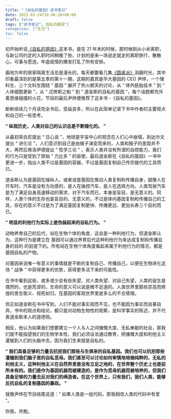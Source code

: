 ```yaml
---
title: "《自私的基因》读书笔记"
date: 2022-03-24T10:46:28+08:00
draft: false
tags: ["读书笔记", 自私的基因"]
categories: ["生活"]
toc: false
---
```


初开始听说[《自私的基因》](https://zh.wikipedia.org/zh-hans/自私的基因)这本书，是在 21 年末的时候，那时候刚从小米离职，与新公司约定的入职时间稍晚了些，计划的是来一场说走就走的离职旅行、散散心，可事与愿违，年底疫情的爆发打乱了所有安排。

画地为牢的居家隔离生活总是漫长的，每天都要看几集[《圆桌派》](https://baike.baidu.com/item/圆桌派/19543072?fr=aladdin)消磨时光，其中印象最深刻的是第五季的第十一期，这期的嘉宾是华大基因的 CEO 尹烨，一个理科生、三个文科生围绕 “ 基因 ” 展开了热火朝天的讨论，从 “ 体外胚胎技术 ” 到 “ 人体细胞更新 ”，从 “ 忒修斯之船 ” 到 “ 道金斯的自私的基因 ”，每个话题都充斥着思维碰撞的火花，节目的最后尹烨便推荐了这本书 -《自私的基因》。

断断续续几个月读完全书后，受益良多，所以在此简单记录下书中作者的主要观点和自己的一些思考。

**“ 纵观历史，人类对自己的认识总是不断矮化的。 ”**

从最初哥白尼提出 “ 日心说 ”，地球是宇宙中心的观念在人们心中崩塌，到达尔文提出 “ 进化论 ”，人们意识到自己是由猴子演变而来的，人类和猴子的差距并不大，再然后弗洛伊德提出 “ 性学三论 ” ，表示人类并没有所谓的自控能力，我们的行为只是受到了原始 “ 力比多 ” 的驱使，最后道金斯在《自私的基因》一书中更进一步，指出人类不过是基因的容器，不过是基因复制自己传宗接代的工具而已。

道金斯认为是基因在操纵人，或者说是基因在推动人类复制和传播自身，就像人在开车时，汽车是没有方向感的，是人在操控汽车，是人在选择方向，人类驾驶汽车是为了满足自身高速移动的需求，对于汽车而已，本身是盲目，是无意义的。同样，人类个体的生存也是盲目的、无意义的，不过是体内基因复制和传播自己的工具，存在的意义不过是为了满足基因复制更快、传播更远、更加长寿三个目的而已。

**“ 明显的利他行为实际上是伪装起来的自私行为。 ”**

动物养育自己的后代，站在生物个体的角度，这会是一种利他行为，但道金斯认为，这种行为是建立在 基因可以通过养育后代这种利他行为来达成复制和传播自身的目的 的前提下的。所有站在生物个体角度看起来属于利他行为的情况，都是基因自私的产物。

对基因来说唯一有意义的事情就是不断的复制自己、传播自己，以便在生物进化这场 “ 战争 ” 中获得更多的优势，获得更多活下来的可能性。

在书中看到这些，或多或少会有些失望，对人类失望、对自己失望，人类的诞生是偶然的，也是荒谬的，生命的意义可以说是微不足道的。人类世界里那些崇高而辉煌的舍生取义、视死如归，在基因的客观世界里是多么的不合情理。

但正如道金斯在书中写到，人们不能对事实视而不见，也不能因为事实而自暴自弃，书中的观点和结论，都只是对动物生物性的观察，是科学事实的陈述，并不代表道金斯本人的道德观。

相反，他认为如果我们想要建立一个人与人之间慷慨大度、无私奉献的社会，那我们就不能指望我们的生物学本性，我们必须设法通过教育，把慷慨大度和利他主义灌输到人们的头脑中去，因为我们生来就是自私的。

**“ 我们具备足够的力量去抗拒我们那些与生俱来的自私基因。我们也可以抗拒那些灌输到我们脑子里的自私觅母。我们甚至可以讨论如何审慎地培植纯粹的、无私的利他主义，这种利他主义在自然界里是没有立足之地的，在世界整个历史上也是前所未有的。我们是作为基因机器而被建造的，是作为觅母机器而被培养的，但我们具备足够的力量去反对我们的缔造者。在这个世界上，只有我们，我们人类，能够反抗自私的复制基因的暴政。 ”**

就像尹烨在节目结尾说道：“ 如果人类是一组代码，那我相信人类的代码中有爱 ”。

你我，共勉。










